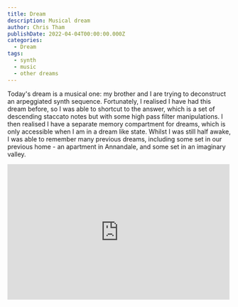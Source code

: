 ```yaml
---
title: Dream
description: Musical dream
author: Chris Tham
publishDate: 2022-04-04T00:00:00.000Z
categories:
  - Dream
tags:
  - synth
  - music
  - other dreams
---
```


Today's dream is a musical one: my brother and I are trying to deconstruct an arpeggiated synth sequence. Fortunately, I realised I have had this dream before, so I was able to shortcut to the answer, which is a set of descending staccato notes but with some high pass filter manipulations. I then realised I have a separate memory compartment for dreams, which is only accessible when I am in a dream like state. Whilst I was still half awake, I was able to remember many previous dreams, including some set in our previous home - an apartment in Annandale, and some set in an imaginary valley.

<iframe src="https://www.facebook.com/plugins/post.php?href=https%3A%2F%2Fwww.facebook.com%2Fchris1.tham%2Fposts%2Fpfbid02YRPxnSkMbUS6irrWYR7xCcRezvznvNLd74rE2sM1NexBtSb9bHqQcLZUDsWEnV4Cl&show_text=true&width=500" width="500" height="305" style="border:none;overflow:hidden" scrolling="no" frameborder="0" allowfullscreen="true" allow="autoplay; clipboard-write; encrypted-media; picture-in-picture; web-share"></iframe>
